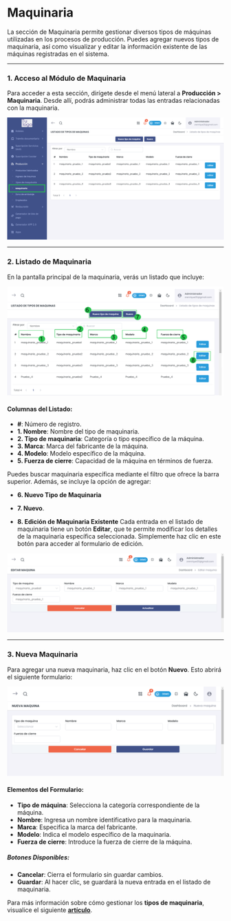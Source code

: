 # Maquinaria  

La sección de Maquinaria permite gestionar diversos tipos de máquinas utilizadas en los procesos de producción. Puedes agregar nuevos tipos de maquinaria, así como visualizar y editar la información existente de las máquinas registradas en el sistema.  

---  

### 1. Acceso al Módulo de Maquinaria  
Para acceder a esta sección, dirígete desde el menú lateral a **Producción > Maquinaria**. Desde allí, podrás administrar todas las entradas relacionadas con la maquinaria.  

![Acceso a Maquinaria](img/acceso_maquinaria.png)  

---  

### 2. Listado de Maquinaria  
En la pantalla principal de la maquinaria, verás un listado que incluye: 

![Listado de Tipos de Maquinaria](img/listado_maquinaria.png) 

#### Columnas del Listado:  
- **#**: Número de registro.  
- **1. Nombre**: Nombre del tipo de maquinaria.  
- **2. Tipo de maquinaria**: Categoría o tipo específico de la máquina.  
- **3. Marca**: Marca del fabricante de la máquina.  
- **4. Modelo**: Modelo específico de la máquina.  
- **5. Fuerza de cierre**: Capacidad de la máquina en términos de fuerza.  

Puedes buscar maquinaria específica mediante el filtro que ofrece la barra superior. Además, se incluye la opción de agregar:

- **6. Nuevo Tipo de Maquinaria**  
- **7. Nuevo**.  

- **8. Edición de Maquinaria Existente**
Cada entrada en el listado de maquinaria tiene un botón **Editar**, que te permite modificar los detalles de la maquinaria específica seleccionada. Simplemente haz clic en este botón para acceder al formulario de edición.  

![Editar Maquinaria](img/editar_maquinaria.png)  

---  

### 3. Nueva Maquinaria  
Para agregar una nueva maquinaria, haz clic en el botón **Nuevo**. Esto abrirá el siguiente formulario:  

![Nueva Maquina](img/nueva_maquinaria.png)  

#### Elementos del Formulario:  
- **Tipo de máquina**: Selecciona la categoría correspondiente de la máquina.  
- **Nombre**: Ingresa un nombre identificativo para la maquinaria.  
- **Marca**: Especifica la marca del fabricante.  
- **Modelo**: Indica el modelo específico de la maquinaria.  
- **Fuerza de cierre**: Introduce la fuerza de cierre de la máquina.  

##### Botones Disponibles:  
- **Cancelar**: Cierra el formulario sin guardar cambios.  
- **Guardar**: Al hacer clic, se guardará la nueva entrada en el listado de maquinaria.  

Para más información sobre cómo gestionar los **tipos de maquinaria**, visualice el siguiente **[artículo](https://fastura.github.io/documentacion/Pro-X/Produccion/Tipos-de-Maquinaria)**.  

